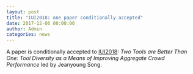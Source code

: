 ```yaml
---
layout: post
title: "IUI2018: one paper conditionally accepted"
date: 2017-12-06 00:00:00
author: Admin
categories: news
---
```


A paper is conditionally accepted to [IUI2018](https://iui2018.acm.org/): *Two Tools are Better Than One: Tool Diversity as a Means of Improving Aggregate Crowd Performance* led by Jeanyoung Song.

